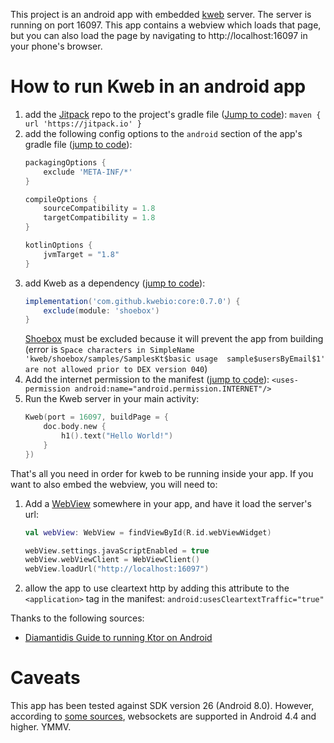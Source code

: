 This project is an android app with embedded [kweb](https://github.com/kwebio/kweb-core) server. 
The server is running on port 16097. This app contains a webview which loads that page, but you 
can also load the page by navigating to http://localhost:16097 in your phone's browser.

# How to run Kweb in an android app

1) add the [Jitpack](https://jitpack.io/) repo to the 
    project's gradle file
    ([Jump to code](https://github.com/kwebio/kweb-demos/blob/master/android/build.gradle#L22)):
    `maven { url 'https://jitpack.io' }`
2) add the following config options to the `android` section of the app's gradle file
    ([jump to code](https://github.com/kwebio/kweb-demos/blob/master/android/app/build.gradle#L25)):
    ```groovy
    packagingOptions {
        exclude 'META-INF/*'
    }
    
    compileOptions {
        sourceCompatibility = 1.8
        targetCompatibility = 1.8
    }
    
    kotlinOptions {
        jvmTarget = "1.8"
    }
    ``` 
3) add Kweb as a dependency ([jump to code](https://github.com/kwebio/kweb-demos/blob/master/android/app/build.gradle#L47)):
    ```groovy
    implementation('com.github.kwebio:core:0.7.0') {
        exclude(module: 'shoebox')
    }
    ```
    [Shoebox](https://github.com/kwebio/shoebox) must be excluded because it will prevent 
    the app from building 
    (error is `Space characters in SimpleName 'kweb/shoebox/samples/SamplesKt$basic usage 
    sample$usersByEmail$1' are not allowed prior to DEX version 040`)
4) Add the internet permission to the manifest
    ([jump to code](https://github.com/kwebio/kweb-demos/blob/master/android/app/src/main/AndroidManifest.xml#L4)): 
    `<uses-permission android:name="android.permission.INTERNET"/>`
5) Run the Kweb server in your main activity:
    ```kotlin
    Kweb(port = 16097, buildPage = {
        doc.body.new {
            h1().text("Hello World!")
        }
    })
    ```

That's all you need in order for kweb to be running inside your app. If you want to also
embed the webview, you will need to:

1) Add a [WebView](https://developer.android.com/reference/android/webkit/WebView) somewhere 
    in your app, and have it load the server's url:
    ```kotlin
    val webView: WebView = findViewById(R.id.webViewWidget)
    
    webView.settings.javaScriptEnabled = true
    webView.webViewClient = WebViewClient()
    webView.loadUrl("http://localhost:16097")
    ```
2) allow the app to use cleartext http by adding this attribute to the `<application>` 
    tag in the manifest: `android:usesCleartextTraffic="true"`


Thanks to the following sources:
- [Diamantidis Guide to running Ktor on Android](https://diamantidis.github.io/2019/11/10/running-an-http-server-on-an-android-app)

# Caveats

This app has been tested against SDK version 26 (Android 8.0). However, according to 
[some sources](https://caniuse.com/#feat=websockets), websockets are supported in Android 4.4 and higher.
YMMV.